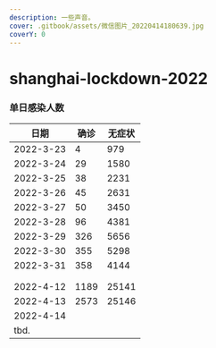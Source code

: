 ```yaml
---
description: 一些声音。
cover: .gitbook/assets/微信图片_20220414180639.jpg
coverY: 0
---
```


# shanghai-lockdown-2022

### 单日感染人数

| 日期        | 确诊   | 无症状   |
| --------- | ---- | ----- |
| 2022-3-23 | 4    | 979   |
| 2022-3-24 | 29   | 1580  |
| 2022-3-25 | 38   | 2231  |
| 2022-3-26 | 45   | 2631  |
| 2022-3-27 | 50   | 3450  |
| 2022-3-28 | 96   | 4381  |
| 2022-3-29 | 326  | 5656  |
| 2022-3-30 | 355  | 5298  |
| 2022-3-31 | 358  | 4144  |
|           |      |       |
|           |      |       |
| 2022-4-12 | 1189 | 25141 |
| 2022-4-13 | 2573 | 25146 |
| 2022-4-14 |      |       |
| tbd.      |      |       |

